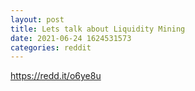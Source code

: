```yaml
--- 
layout: post 
title: Lets talk about Liquidity Mining 
date: 2021-06-24 1624531573 
categories: reddit 
--- 
```

https://redd.it/o6ye8u